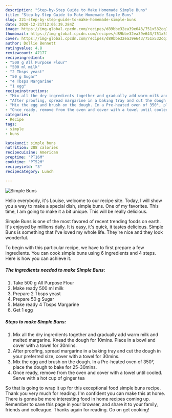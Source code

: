 ```yaml
---
description: "Step-by-Step Guide to Make Homemade Simple Buns"
title: "Step-by-Step Guide to Make Homemade Simple Buns"
slug: 221-step-by-step-guide-to-make-homemade-simple-buns
date: 2020-12-21T12:05:39.284Z
image: https://img-global.cpcdn.com/recipes/d89bbe32ea39e643/751x532cq70/simple-buns-recipe-main-photo.jpg
thumbnail: https://img-global.cpcdn.com/recipes/d89bbe32ea39e643/751x532cq70/simple-buns-recipe-main-photo.jpg
cover: https://img-global.cpcdn.com/recipes/d89bbe32ea39e643/751x532cq70/simple-buns-recipe-main-photo.jpg
author: Dollie Bennett
ratingvalue: 4.8
reviewcount: 47177
recipeingredient:
- "500 g All Purpose Flour"
- "500 ml milk"
- "2 Tbsps yeast"
- "50 g Sugar"
- "4 Tbsps Margarine"
- "1 egg"
recipeinstructions:
- "Mix all the dry ingredients together and gradually add warm milk and melted margarine. Knead the dough for 10mins. Place in a bowl and cover with a towel for 30mins."
- "After proofing, spread margarine in a baking tray and cut the dough in your preferred size, cover with a towel for 30mins."
- "Mix the egg and brush on the dough. In a Pre-heated oven of 350°, place the dough to bake for 25-30mins."
- "Once ready, remove from the oven and cover with a towel until cooled. Serve with a hot cup of ginger tea"
categories:
- Recipe
tags:
- simple
- buns

katakunci: simple buns 
nutrition: 288 calories
recipecuisine: American
preptime: "PT16M"
cooktime: "PT52M"
recipeyield: "3"
recipecategory: Lunch

---
```



![Simple Buns](https://img-global.cpcdn.com/recipes/d89bbe32ea39e643/751x532cq70/simple-buns-recipe-main-photo.jpg)

Hello everybody, it's Louise, welcome to our recipe site. Today, I will show you a way to make a special dish, simple buns. One of my favorites. This time, I am going to make it a bit unique. This will be really delicious.

Simple Buns is one of the most favored of recent trending foods on earth. It's enjoyed by millions daily. It is easy, it's quick, it tastes delicious. Simple Buns is something that I've loved my whole life. They're nice and they look wonderful.




To begin with this particular recipe, we have to first prepare a few ingredients. You can cook simple buns using 6 ingredients and 4 steps. Here is how you can achieve it.

<!--inarticleads1-->

##### The ingredients needed to make Simple Buns:

1. Take 500 g All Purpose Flour
1. Make ready 500 ml milk
1. Prepare 2 Tbsps yeast
1. Prepare 50 g Sugar
1. Make ready 4 Tbsps Margarine
1. Get 1 egg




<!--inarticleads2-->

##### Steps to make Simple Buns:

1. Mix all the dry ingredients together and gradually add warm milk and melted margarine. Knead the dough for 10mins. Place in a bowl and cover with a towel for 30mins.
1. After proofing, spread margarine in a baking tray and cut the dough in your preferred size, cover with a towel for 30mins.
1. Mix the egg and brush on the dough. In a Pre-heated oven of 350°, place the dough to bake for 25-30mins.
1. Once ready, remove from the oven and cover with a towel until cooled. Serve with a hot cup of ginger tea




So that is going to wrap it up for this exceptional food simple buns recipe. Thank you very much for reading. I'm confident you can make this at home. There is gonna be more interesting food in home recipes coming up. Remember to save this page in your browser, and share it to your family, friends and colleague. Thanks again for reading. Go on get cooking!
